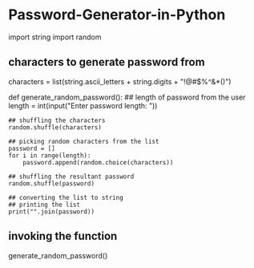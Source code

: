# Password-Generator-in-Python

import string
import random


## characters to generate password from
characters = list(string.ascii_letters + string.digits + "!@#$%^&*()")

def generate_random_password():
	## length of password from the user
	length = int(input("Enter password length: "))

	## shuffling the characters
	random.shuffle(characters)
	
	## picking random characters from the list
	password = []
	for i in range(length):
		password.append(random.choice(characters))

	## shuffling the resultant password
	random.shuffle(password)

	## converting the list to string
	## printing the list
	print("".join(password))



## invoking the function
generate_random_password()
